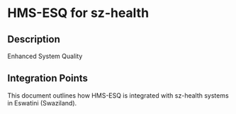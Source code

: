# HMS-ESQ for sz-health

## Description

Enhanced System Quality

## Integration Points

This document outlines how HMS-ESQ is integrated with sz-health systems in Eswatini (Swaziland).
